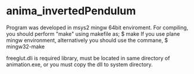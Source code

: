 # anima_invertedPendulum

Program was developed in msys2 mingw 64bit enviroment.
For compiling, you should perform "make" using makefile as;
$ make
If you use plane mingw environment, alternatively you should use the commane,
$ mingw32-make

freeglut.dli
is required library, must be located in same directory of animation.exe, or you must copy the dll to system directory.
